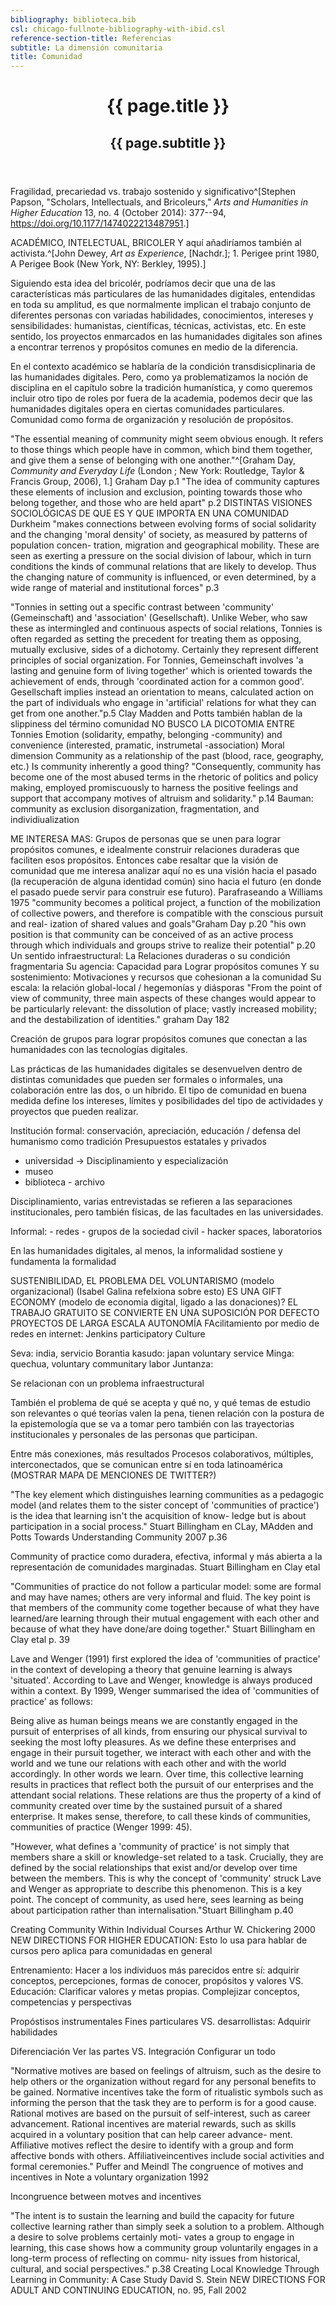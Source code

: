```yaml
---
bibliography: biblioteca.bib
csl: chicago-fullnote-bibliography-with-ibid.csl
reference-section-title: Referencias
subtitle: La dimensión comunitaria
title: Comunidad
---
```


<header class="chapter-headers"> <h1>{{ page.title }}</h1>
<h2>{{ page.subtitle }}</h2> </header>

Fragilidad, precariedad vs. trabajo sostenido y significativo^[Stephen Papson, "Scholars, Intellectuals, and Bricoleurs," *Arts and Humanities in Higher Education* 13, no. 4 (October 2014): 377--94, <https://doi.org/10.1177/1474022213487951>.]

ACADÉMICO, INTELECTUAL, BRICOLER Y aquí añadiríamos también al
activista.^[John Dewey, *Art as Experience*, \[Nachdr.\]; 1. Perigee print 1980, A Perigee Book (New York, NY: Berkley, 1995).]

Siguiendo esta idea del bricolér, podríamos decir que una de las
características más particulares de las humanidades digitales,
entendidas en toda su amplitud, es que normalmente implican el trabajo
conjunto de diferentes personas con variadas habilidades, conocimientos,
intereses y sensibilidades: humanistas, científicas, técnicas,
activistas, etc. En este sentido, los proyectos enmarcados en las
humanidades digitales son afines a encontrar terrenos y propósitos
comunes en medio de la diferencia.

En el contexto académico se hablaría de la condición transdisicplinaria
de las humanidades digitales. Pero, como ya problematizamos la noción de
disciplina en el capítulo sobre la tradición humanística, y como
queremos incluir otro tipo de roles por fuera de la academia, podemos
decir que las humanidades digitales opera en ciertas comunidades
particulares. Comunidad como forma de organización y resolución de
propósitos.

"The essential meaning of community might seem obvious enough. It refers
to those things which people have in common, which bind them together,
and give them a sense of belonging with one another."^[Graham Day, *Community and Everyday Life* (London ; New York: Routledge, Taylor & Francis Group, 2006), 1.] Graham Day p.1
"The idea of community captures these elements of inclusion and
exclusion, pointing towards those who belong together, and those who are
held apart" p.2 DISTINTAS VISIONES SOCIOLÓGICAS DE QUE ES Y QUE IMPORTA
EN UNA COMUNIDAD Durkheim "makes connections between evolving forms of
social solidarity and the changing 'moral density' of society, as
measured by patterns of population concen- tration, migration and
geographical mobility. These are seen as exerting a pressure on the
social division of labour, which in turn conditions the kinds of
communal relations that are likely to develop. Thus the changing nature
of community is influenced, or even determined, by a wide range of
material and institutional forces" p.3

"Tonnies in setting out a specific contrast between 'community'
(Gemeinschaft) and 'association' (Gesellschaft). Unlike Weber, who saw
these as intermingled and continuous aspects of social relations,
Tonnies is often regarded as setting the precedent for treating them as
opposing, mutually exclusive, sides of a dichotomy. Certainly they
represent different principles of social organization. For Tonnies,
Gemeinschaft involves 'a lasting and genuine form of living together'
which is oriented towards the achievement of ends, through 'coordinated
action for a common good'. Gesellschaft implies instead an orientation
to means, calculated action on the part of individuals who engage in
'artificial' relations for what they can get from one another."p.5 Clay
Madden and Potts también hablan de la slippiness del término comunidad
NO BUSCO LA DICOTOMIA ENTRE Tonnies Emotion (solidarity, empathy,
belonging -community) and convenience (interested, pramatic, instrumetal
-association) Moral dimension Community as a relationship of the past
(blood, race, geography, etc.) Is community inherently a good thing?
"Consequently, community has become one of the most abused terms in the
rhetoric of politics and policy making, employed promiscuously to
harness the positive feelings and support that accompany motives of
altruism and solidarity." p.14 Bauman: community as exclusion
disorganization, fragmentation, and individiualization

ME INTERESA MAS: Grupos de personas que se unen para lograr propósitos
comunes, e idealmente construir relaciones duraderas que faciliten esos
propósitos. Entonces cabe resaltar que la visión de comunidad que me
interesa analizar aquí no es una visión hacia el pasado (la recuperación
de alguna identidad común) sino hacia el futuro (en donde el pasado
puede servir para construir ese futuro). Parafraseando a Williams 1975
"community becomes a political project, a function of the mobilization
of collective powers, and therefore is compatible with the conscious
pursuit and real- ization of shared values and goals"Graham Day p.20
"his own position is that community can be conceived of as an active
process through which individuals and groups strive to realize their
potential" p.20 Un sentido infraestructural: La Relaciones duraderas o
su condición fragmentaria Su agencia: Capacidad para Lograr propósitos
comunes Y su sostenimiento: Motivaciones y recursos que cohesionan a la
comunidad Su escala: la relación global-local / hegemonías y diásporas
"From the point of view of community, three main aspects of these
changes would appear to be particularly relevant: the dissolution of
place; vastly increased mobility; and the destabilization of
identities." graham Day 182

Creación de grupos para lograr propósitos comunes que conectan a las
humanidades con las tecnologías digitales.

Las prácticas de las humanidades digitales se desenvuelven dentro de
distintas comunidades que pueden ser formales o informales, una
colaboración entre las dos, o un híbrido. El tipo de comunidad en buena
medida define los intereses, límites y posibilidades del tipo de
actividades y proyectos que pueden realizar.

Institución formal: conservación, apreciación, educación / defensa del
humanismo como tradición Presupuestos estatales y privados

-   universidad -> Disciplinamiento y especialización
-   museo
-   biblioteca - archivo

Disciplinamiento, varias entrevistadas se refieren a las separaciones
institucionales, pero también físicas, de las facultades en las
universidades.

Informal: - redes - grupos de la sociedad civil - hacker spaces,
laboratorios

En las humanidades digitales, al menos, la informalidad sostiene y
fundamenta la formalidad

SUSTENIBILIDAD, EL PROBLEMA DEL VOLUNTARISMO (modelo organizacional)
(Isabel Galina refelxiona sobre esto) ES UNA GIFT ECONOMY (modelo de
economia digital, ligado a las donaciones)? EL TRABAJO GRATUITO SE
CONVIERTE EN UNA SUPOSICIÓN POR DEFECTO PROYECTOS DE LARGA ESCALA
AUTONOMÍA FAcilitamiento por medio de redes en internet: Jenkins
participatory Culture

Seva: india, servicio Borantia kasudo: japan voluntary service Minga:
quechua, voluntary communitary labor Juntanza:

Se relacionan con un problema infraestructural

También el problema de qué se acepta y qué no, y qué temas de estudio
son relevantes o qué teorías valen la pena, tienen relación con la
postura de la epistemología que se va a tomar pero también con las
trayectorias institucionales y personales de las personas que
participan.

Entre más conexiones, más resultados Procesos colaborativos, múltiples,
interconectados, que se comunican entre sí en toda latinoamérica
(MOSTRAR MAPA DE MENCIONES DE TWITTER?)

"The key element which distinguishes learning communities as a pedagogic
model (and relates them to the sister concept of 'communities of
practice') is the idea that learning isn't the acquisition of know-
ledge but is about participation in a social process." Stuart Billingham
en CLay, MAdden and Potts Towards Understanding Community 2007 p.36

Community of practice como duradera, efectiva, informal y más abierta a
la representación de comunidades marginadas. Stuart Billingham en Clay
etal

"Communities of practice do not follow a particular model: some are
formal and may have names; others are very informal and fluid. The key
point is that members of the community come together because of what
they have learned/are learning through their mutual engagement with each
other and because of what they have done/are doing together." Stuart
Billingham en Clay etal p. 39

Lave and Wenger (1991) first explored the idea of 'communities of
practice' in the context of developing a theory that genuine learning is
always 'situated'. According to Lave and Wenger, knowledge is always
produced within a context. By 1999, Wenger summarised the idea of
'communities of practice' as follows:

Being alive as human beings means we are constantly engaged in the
pursuit of enterprises of all kinds, from ensuring our physical survival
to seeking the most lofty pleasures. As we define these enterprises and
engage in their pursuit together, we interact with each other and with
the world and we tune our relations with each other and with the world
accordingly. In other words we learn. Over time, this collective
learning results in practices that reflect both the pursuit of our
enterprises and the attendant social relations. These relations are thus
the property of a kind of community created over time by the sustained
pursuit of a shared enterprise. It makes sense, therefore, to call these
kinds of communities, communities of practice (Wenger 1999: 45).

"However, what defines a 'community of practice' is not simply that
members share a skill or knowledge-set related to a task. Crucially,
they are defined by the social relationships that exist and/or develop
over time between the members. This is why the concept of 'community'
struck Lave and Wenger as appropriate to describe this phenomenon. This
is a key point. The concept of community, as used here, sees learning as
being about participation rather than internalisation."Stuart Billingham
p.40

Creating Community Within Individual Courses Arthur W. Chickering 2000
NEW DIRECTIONS FOR HIGHER EDUCATION: Esto lo usa para hablar de cursos
pero aplica para comunidadas en general

Entrenamiento: Hacer a los individuos más parecidos entre sí: adquirir
conceptos, percepciones, formas de conocer, propósitos y valores VS.
Educación: Clarificar valores y metas propias. Complejizar conceptos,
competencias y perspectivas

Propóstisos instrumentales Fines particulares VS. desarrollistas:
Adquirir habilidades

Diferenciación Ver las partes VS. Integración Configurar un todo

"Normative motives are based on feelings of altruism, such as the desire
to help others or the organization without regard for any personal
benefits to be gained. Normative incentives take the form of ritualistic
symbols such as informing the person that the task they are to perform
is for a good cause. Rational motives are based on the pursuit of
self-interest, such as career advancement. Rational incentives are
material rewards, such as skills acquired in a voluntary position that
can help career advance- ment. Affiliative motives reflect the desire to
identify with a group and form affective bonds with others.
Affiliativeincentives include social activities and formal ceremonies."
Puffer and Meindl The congruence of motives and incentives in Note a
voluntary organization 1992

Incongruence between motves and incentives

"The intent is to sustain the learning and build the capacity for future
collective learning rather than simply seek a solution to a problem.
Although a desire to solve problems certainly moti- vates a group to
engage in learning, this case shows how a community group voluntarily
engages in a long-term process of reflecting on commu- nity issues from
historical, cultural, and social perspectives." p.38 Creating Local
Knowledge Through Learning in Community: A Case Study David S. Stein NEW
DIRECTIONS FOR ADULT AND CONTINUING EDUCATION, no. 95, Fall 2002

